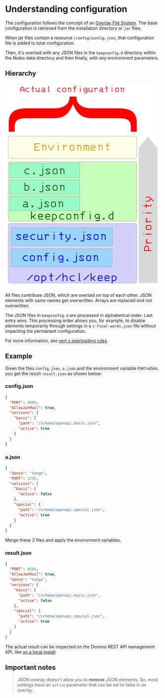 # Understanding configuration

The configuration follows the concept of an [Overlay File System](https://en.wikipedia.org/wiki/OverlayFS). The base configuration is retrieved from the installation directory or `jar` files.

When jar files contain a resource `/config/config.json`, that configuration file is added to total configuration.

Then, it's overlaid with any JSON files in the `keepconfig.d` directory within the Notes data directory and then finally, with any environment parameters.

## Hierarchy

![The call hierarchy](../assets/images/ActualConfiguration.png)

All files contribute JSON, which are overlaid on top of each other. JSON elements with same names get overwritten. Arrays are replaced and not overwritten.

The JSON files in `keepconfig.d` are processed in alphabetical order. Last entry wins. This processing order allows you, for example, to disable elements temporarily through settings in a `z-final-words.json` file without impacting the permanent configuration.

For more information, see [vert.x overloading rules](https://vertx.io/docs/vertx-config/java/#_overloading_rules).

## Example

Given the files `config.json`, `a.json` and the environment variable `PORT=8564`, you get the result `result.json` as shown below:

### config.json

```json
{
  "PORT": 8880,
  "AllowJwtMail": true,
  "versions": {
    "basis": {
      "path": "/schema/openapi.basis.json",
      "active": true
    }
  }
}
```

### a.json

```json
{
  "dance": "tango",
  "PORT": 1234,
  "versions": {
    "basis": {
      "active": false
    },
    "special": {
      "path": "/schema/openapi.special.json",
      "active": true
    }
  }
}
```

Merge these 2 files and apply the environment variables.

### result.json

```json
{
  "PORT": 8564,
  "AllowJwtMail": true,
  "dance": "tango",
  "versions": {
    "basis": {
      "path": "/schema/openapi.basis.json",
      "active": false
    },
    "special": {
      "path": "/schema/openapi.special.json",
      "active": true
    }
  }
}
```

The actual result can be inspected on the Domino REST API management API, like [on a local install](http://localhost:8889/config).

## Important notes

> JSON overlay doesn't allow you to **remove** JSON elements. So, most settings have an `active` parameter that
> can be set to false in an overlay.
